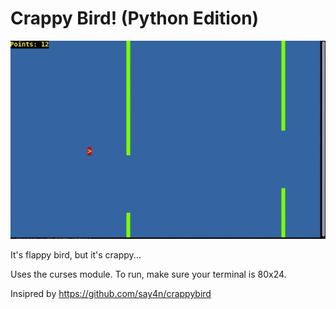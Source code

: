 # Crappy Bird! (Python Edition)

![flappy bird gif](https://raw.githubusercontent.com/JonPizza/crappybird-py/master/ezgif.com-optimize.gif)

It's flappy bird, but it's crappy...

Uses the curses module. To run, make sure your terminal is 80x24.

Insipred by https://github.com/say4n/crappybird
